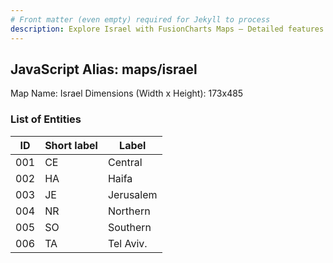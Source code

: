 ```yaml
---
# Front matter (even empty) required for Jekyll to process
description: Explore Israel with FusionCharts Maps – Detailed features for seamless integration. Try now & enhance your data visualization today! 
---
```


## JavaScript Alias: maps/israel

Map Name: Israel
Dimensions (Width x Height): 173x485





### List of Entities

ID | Short label | Label
---|---|---|
001|CE|Central
002|HA|Haifa
003|JE|Jerusalem
004|NR|Northern
005|SO|Southern
006|TA|Tel Aviv.

